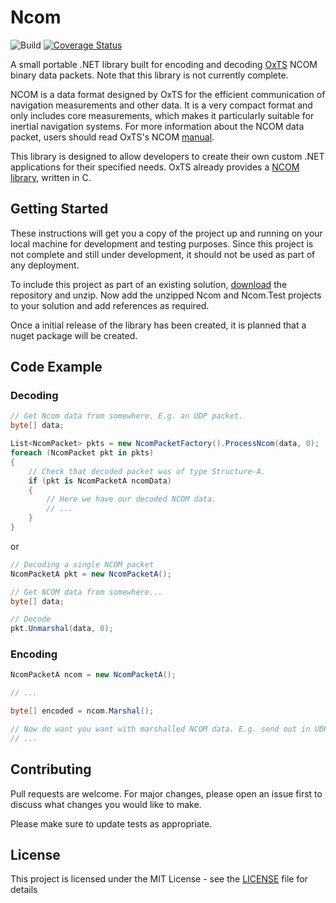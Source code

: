 # Ncom

![Build](https://github.com/harry-harris-27/Ncom/workflows/Build/badge.svg)
[![Coverage Status](https://coveralls.io/repos/github/harry-harris-27/Ncom/badge.svg?branch=master)](https://coveralls.io/github/harry-harris-27/Ncom?branch=master)

A small portable .NET library built for encoding and decoding [OxTS](https://www.oxts.com/) NCOM binary data packets. Note that this library is not currently complete.

NCOM is a data format designed by OxTS for the efficient communication of navigation measurements and other data. It is a very compact format and only includes core measurements, which makes it particularly suitable for inertial navigation systems. For more information about the NCOM data packet, users should read OxTS's NCOM [manual](https://oxts.app.box.com/s/jovnqyj3lkcht2b2159jefzbt950j1n1).

This library is designed to allow developers to create their own custom .NET applications for their specified needs. OxTS already provides a [NCOM library](https://github.com/OxfordTechnicalSolutions/NCOMdecoder), written in C.

## Getting Started
These instructions will get you a copy of the project up and running on your local machine for development and testing purposes. Since this project is not complete and still under development, it should not be used as part of any deployment.

To include this project as part of an existing solution, [download](https://github.com/harry-harris-27/Ncom/master/archive/master.zip) the repository and unzip. Now add the unzipped Ncom and Ncom.Test projects to your solution and add references as required.

Once a initial release of the library has been created, it is planned that a nuget package will be created.

## Code Example
### Decoding
```C#
// Get Ncom data from somewhere. E.g. an UDP packet.
byte[] data;

List<NcomPacket> pkts = new NcomPacketFactory().ProcessNcom(data, 0);
foreach (NcomPacket pkt in pkts)
{
    // Check that decoded packet was of type Structure-A.
    if (pkt is NcomPacketA ncomData)
    {
        // Here we have our decoded NCOM data.
        // ...
    }
}
```
or
```C#
// Decoding a single NCOM packet
NcomPacketA pkt = new NcomPacketA();

// Get NCOM data from somewhere...
byte[] data;

// Decode
pkt.Unmarshal(data, 0);
```

### Encoding
```C#
NcomPacketA ncom = new NcomPacketA();

// ...

byte[] encoded = ncom.Marshal();

// Now do want you want with marshalled NCOM data. E.g. send out in UDP packet.
// ...
```

## Contributing
Pull requests are welcome. For major changes, please open an issue first to discuss what changes you would like to make.

Please make sure to update tests as appropriate.

## License
This project is licensed under the MIT License - see the [LICENSE](LICENSE) file for details
